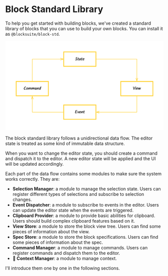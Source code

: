 # Block Standard Library

To help you get started with building blocks,
we've created a standard library of blocks that you can use to build your own blocks.
You can install it as `@blocksuite/block-std`.

![block std data flow](./images/block-std-data-flow.png)

The block standard library follows a unidirectional data flow.
The editor state is treated as some kind of immutable data structure.

When you want to change the editor state, you should create a command and dispatch it to the editor.
A new editor state will be applied and the UI will be updated accordingly.

Each part of the data flow contains some modules to make sure the system works correctly.
They are:

- **Selection Manager**: a module to manage the selection state. Users can register different types of selections and subscribe to selection changes.
- **Event Dispatcher**: a module to subscribe to events in the editor. Users can update the editor state when the events are triggered.
- **Clipboard Provider**: a module to provide basic abilities for clipboard. Users should build complex clipboard features based on it.
- **View Store**: a module to store the block view tree. Users can find some pieces of information about the view.
- **Spec Store**: a module to store the block specifications. Users can find some pieces of information about the spec.
- **Command Manager**: a module to manage commands. Users can register commands and dispatch them to the editor.
- **🚧 Context Manager**: a module to manage context.

I'll introduce them one by one in the following sections.
